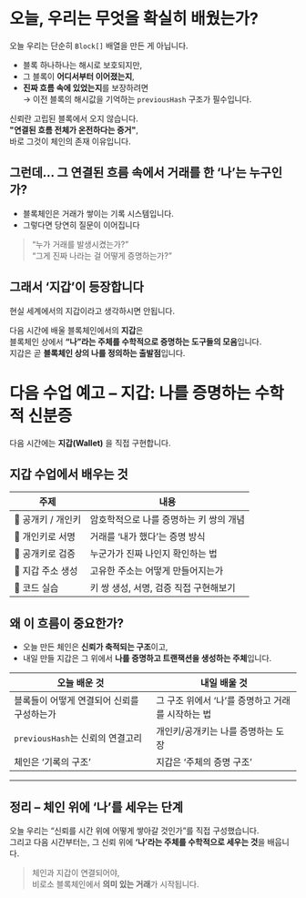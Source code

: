 # 오늘, 우리는 무엇을 확실히 배웠는가?

오늘 우리는 단순히 `Block[]` 배열을 만든 게 아닙니다.

- 블록 하나하나는 해시로 보호되지만,
- 그 블록이 **어디서부터 이어졌는지**,
- **진짜 흐름 속에 있었는지**를 보장하려면  
  → 이전 블록의 해시값을 기억하는 `previousHash` 구조가 필수입니다.

신뢰란 고립된 블록에서 오지 않습니다.  
**"연결된 흐름 전체가 온전하다는 증거"**,  
바로 그것이 체인의 존재 이유입니다.

## 그런데… 그 연결된 흐름 속에서 **거래를 한 ‘나’는 누구인가?**

- 블록체인은 거래가 쌓이는 기록 시스템입니다.
- 그렇다면 당연히 질문이 이어집니다

> “누가 거래를 발생시켰는가?”  
> “그게 진짜 나라는 걸 어떻게 증명하는가?”

## 그래서 ‘지갑’이 등장합니다

현실 세계에서의 지갑이라고 생각하시면 안됩니다.

다음 시간에 배울 블록체인에서의 **지갑**은  
블록체인 상에서 **“나”라는 주체를 수학적으로 증명하는 도구들의 모음**입니다.  
지갑은 곧 **블록체인 상의 나를 정의하는 출발점**입니다.

# 다음 수업 예고 – 지갑: 나를 증명하는 수학적 신분증

다음 시간에는 **지갑(Wallet)** 을 직접 구현합니다.

## 지갑 수업에서 배우는 것

| 주제               | 내용                                    |
| ------------------ | --------------------------------------- |
| 📍 공개키 / 개인키 | 암호학적으로 나를 증명하는 키 쌍의 개념 |
| 📍 개인키로 서명   | 거래를 ‘내가 했다’는 증명 방식          |
| 📍 공개키로 검증   | 누군가가 진짜 나인지 확인하는 법        |
| 📍 지갑 주소 생성  | 고유한 주소는 어떻게 만들어지는가       |
| 📍 코드 실습       | 키 쌍 생성, 서명, 검증 직접 구현해보기  |

## 왜 이 흐름이 중요한가?

- 오늘 만든 체인은 **신뢰가 축적되는 구조**이고,
- 내일 만들 지갑은 그 위에서 **나를 증명하고 트랜잭션을 생성하는 주체**입니다.

| 오늘 배운 것                               | 내일 배울 것                                      |
| ------------------------------------------ | ------------------------------------------------- |
| 블록들이 어떻게 연결되어 신뢰를 구성하는가 | 그 구조 위에서 ‘나’를 증명하고 거래를 시작하는 법 |
| `previousHash`는 신뢰의 연결고리           | 개인키/공개키는 나를 증명하는 도장                |
| 체인은 ‘기록의 구조’                       | 지갑은 ‘주체의 증명 구조’                         |

---

## 정리 – 체인 위에 ‘나’를 세우는 단계

오늘 우리는 “신뢰를 시간 위에 어떻게 쌓아갈 것인가”를 직접 구성했습니다.  
그리고 다음 시간부터는, 그 신뢰 위에 **‘나’라는 주체를 수학적으로 세우는 것**을 배웁니다.

> 체인과 지갑이 연결되어야,  
> 비로소 블록체인에서 **의미 있는 거래**가 시작됩니다.
